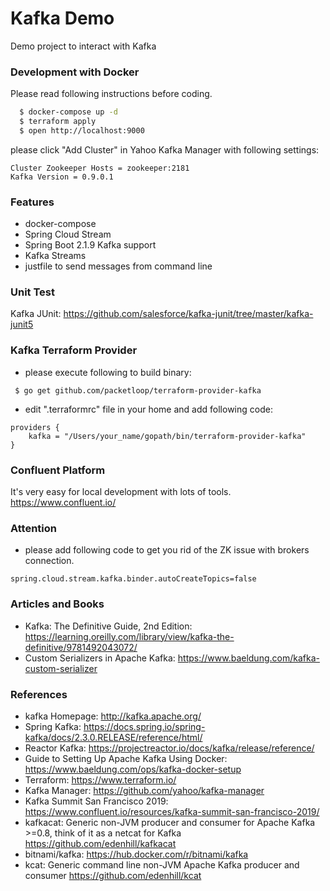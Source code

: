Kafka Demo
==========
Demo project to interact with Kafka

### Development with Docker
Please read following instructions before coding.

```bash
  $ docker-compose up -d
  $ terraform apply
  $ open http://localhost:9000
```
please click "Add Cluster" in Yahoo Kafka Manager with following settings:
```
Cluster Zookeeper Hosts = zookeeper:2181
Kafka Version = 0.9.0.1
```

### Features

* docker-compose
* Spring Cloud Stream
* Spring Boot 2.1.9 Kafka support
* Kafka Streams
* justfile to send messages from command line

### Unit Test

Kafka JUnit: https://github.com/salesforce/kafka-junit/tree/master/kafka-junit5

### Kafka Terraform Provider

* please execute following to build binary:
```
 $ go get github.com/packetloop/terraform-provider-kafka
```
* edit ".terraformrc" file in your home and add following code: 
```hcl
providers {
    kafka = "/Users/your_name/gopath/bin/terraform-provider-kafka"
}
```

### Confluent Platform
It's very easy for local development with lots of tools.  https://www.confluent.io/

### Attention

* please add following code to get you rid of the ZK issue with brokers connection.

```
spring.cloud.stream.kafka.binder.autoCreateTopics=false
```

### Articles and Books

* Kafka: The Definitive Guide, 2nd Edition: https://learning.oreilly.com/library/view/kafka-the-definitive/9781492043072/
* Custom Serializers in Apache Kafka: https://www.baeldung.com/kafka-custom-serializer

### References

* kafka Homepage:  http://kafka.apache.org/
* Spring Kafka: https://docs.spring.io/spring-kafka/docs/2.3.0.RELEASE/reference/html/
* Reactor Kafka: https://projectreactor.io/docs/kafka/release/reference/
* Guide to Setting Up Apache Kafka Using Docker: https://www.baeldung.com/ops/kafka-docker-setup
* Terraform: https://www.terraform.io/
* Kafka Manager: https://github.com/yahoo/kafka-manager
* Kafka Summit San Francisco 2019: https://www.confluent.io/resources/kafka-summit-san-francisco-2019/
* kafkacat: Generic non-JVM producer and consumer for Apache Kafka >=0.8, think of it as a netcat for Kafka https://github.com/edenhill/kafkacat
* bitnami/kafka: https://hub.docker.com/r/bitnami/kafka
* kcat: Generic command line non-JVM Apache Kafka producer and consumer https://github.com/edenhill/kcat
